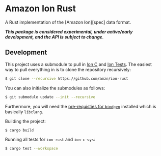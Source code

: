 # Amazon Ion Rust

A Rust implementation of the [Amazon Ion][spec] data format.

***This package is considered experimental, under active/early development, and the API is subject to change.***

## Development

This project uses a submodule to pull in [Ion C][ion-c] and [Ion Tests][ion-tests].  The easiest way to pull
everything in is to clone the repository recursively:

```bash
$ git clone --recursive https://github.com/amzn/ion-rust
```

You can also initialize the submodules as follows:

```bash
$ git submodule update --init --recursive
```

Furthermore, you will need the [pre-requisties for `bindgen`][bindgen-req] installed which is basically
`libclang`.

Building the project:

```bash
$ cargo build
```

Running all tests for `ion-rust` and `ion-c-sys`:

```bash
$ cargo test --workspace
```

[ion-c]: https://github.com/amzn/ion-c
[ion-tests]: https://github.com/amzn/ion-tests
[bindgen-req]: https://rust-lang.github.io/rust-bindgen/requirements.html
